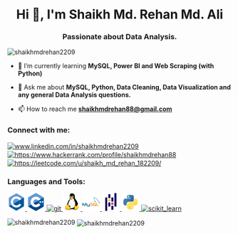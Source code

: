 <h1 align="center">Hi 👋, I'm Shaikh Md. Rehan Md. Ali</h1>
<h3 align="center">Passionate about Data Analysis.</h3>

<p align="left"> <img src="https://komarev.com/ghpvc/?username=shaikhmdrehan2209&label=Profile%20views&color=0e75b6&style=flat" alt="shaikhmdrehan2209" /> </p>

- 🌱 I’m currently learning **MySQL, Power BI and Web Scraping (with Python)**

- 💬 Ask me about **MySQL, Python, Data Cleaning, Data Visualization and any general Data Analysis questions.**

- 📫 How to reach me **shaikhmdrehan88@gmail.com**

<h3 align="left">Connect with me:</h3>
<p align="left">
<a href="https://linkedin.com/in/www.linkedin.com/in/shaikhmdrehan2209" target="blank"><img align="center" src="https://raw.githubusercontent.com/rahuldkjain/github-profile-readme-generator/master/src/images/icons/Social/linked-in-alt.svg" alt="www.linkedin.com/in/shaikhmdrehan2209" height="30" width="40" /></a>
<a href="https://www.hackerrank.com/https://www.hackerrank.com/profile/shaikhmdrehan88" target="blank"><img align="center" src="https://raw.githubusercontent.com/rahuldkjain/github-profile-readme-generator/master/src/images/icons/Social/hackerrank.svg" alt="https://www.hackerrank.com/profile/shaikhmdrehan88" height="30" width="40" /></a>
<a href="https://www.leetcode.com/https://leetcode.com/u/shaikh_md_rehan_182209/" target="blank"><img align="center" src="https://raw.githubusercontent.com/rahuldkjain/github-profile-readme-generator/master/src/images/icons/Social/leet-code.svg" alt="https://leetcode.com/u/shaikh_md_rehan_182209/" height="30" width="40" /></a>
</p>

<h3 align="left">Languages and Tools:</h3>
<p align="left"> <a href="https://www.cprogramming.com/" target="_blank" rel="noreferrer"> <img src="https://raw.githubusercontent.com/devicons/devicon/master/icons/c/c-original.svg" alt="c" width="40" height="40"/> </a> <a href="https://www.w3schools.com/cpp/" target="_blank" rel="noreferrer"> <img src="https://raw.githubusercontent.com/devicons/devicon/master/icons/cplusplus/cplusplus-original.svg" alt="cplusplus" width="40" height="40"/> </a> <a href="https://git-scm.com/" target="_blank" rel="noreferrer"> <img src="https://www.vectorlogo.zone/logos/git-scm/git-scm-icon.svg" alt="git" width="40" height="40"/> </a> <a href="https://www.linux.org/" target="_blank" rel="noreferrer"> <img src="https://raw.githubusercontent.com/devicons/devicon/master/icons/linux/linux-original.svg" alt="linux" width="40" height="40"/> </a> <a href="https://www.mysql.com/" target="_blank" rel="noreferrer"> <img src="https://raw.githubusercontent.com/devicons/devicon/master/icons/mysql/mysql-original-wordmark.svg" alt="mysql" width="40" height="40"/> </a> <a href="https://pandas.pydata.org/" target="_blank" rel="noreferrer"> <img src="https://raw.githubusercontent.com/devicons/devicon/2ae2a900d2f041da66e950e4d48052658d850630/icons/pandas/pandas-original.svg" alt="pandas" width="40" height="40"/> </a> <a href="https://www.python.org" target="_blank" rel="noreferrer"> <img src="https://raw.githubusercontent.com/devicons/devicon/master/icons/python/python-original.svg" alt="python" width="40" height="40"/> </a> <a href="https://scikit-learn.org/" target="_blank" rel="noreferrer"> <img src="https://upload.wikimedia.org/wikipedia/commons/0/05/Scikit_learn_logo_small.svg" alt="scikit_learn" width="40" height="40"/> </a> </p>

<p><img align="left" src="https://github-readme-stats.vercel.app/api/top-langs?username=shaikhmdrehan2209&show_icons=true&locale=en&layout=compact" alt="shaikhmdrehan2209" /></p>

<p>&nbsp;<img align="center" src="https://github-readme-stats.vercel.app/api?username=shaikhmdrehan2209&show_icons=true&locale=en" alt="shaikhmdrehan2209" /></p>
